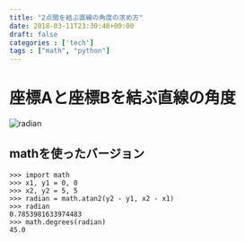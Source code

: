 ```yaml
---
title: "2点間を結ぶ直線の角度の求め方"
date: 2018-03-11T23:30:48+09:00
draft: false
categories : ['tech']
tags : ["math", "python"]
---
```

# 座標Aと座標Bを結ぶ直線の角度
![radian](/img/calculate_radian.png)

## mathを使ったバージョン
```
>>> import math
>>> x1, y1 = 0, 0
>>> x2, y2 = 5, 5
>>> radian = math.atan2(y2 - y1, x2 - x1)
>>> radian
0.7853981633974483
>>> math.degrees(radian)
45.0
```

